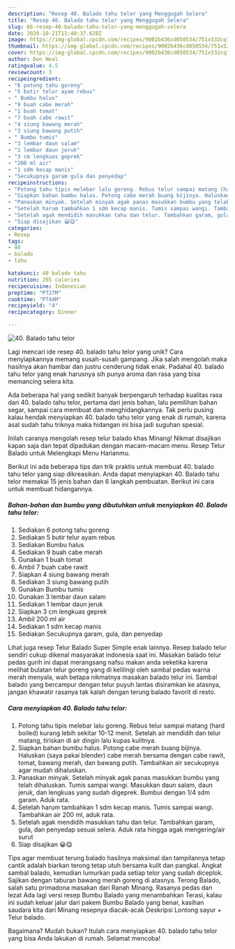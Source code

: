 ```yaml
---
description: "Resep 40. Balado tahu telor yang Menggugah Selera"
title: "Resep 40. Balado tahu telor yang Menggugah Selera"
slug: 66-resep-40-balado-tahu-telor-yang-menggugah-selera
date: 2020-10-21T11:40:37.628Z
image: https://img-global.cpcdn.com/recipes/9002b436cd050534/751x532cq70/40-balado-tahu-telor-foto-resep-utama.jpg
thumbnail: https://img-global.cpcdn.com/recipes/9002b436cd050534/751x532cq70/40-balado-tahu-telor-foto-resep-utama.jpg
cover: https://img-global.cpcdn.com/recipes/9002b436cd050534/751x532cq70/40-balado-tahu-telor-foto-resep-utama.jpg
author: Don Neal
ratingvalue: 4.5
reviewcount: 3
recipeingredient:
- "6 potong tahu goreng"
- "5 butir telur ayam rebus"
- " Bumbu halus"
- "9 buah cabe merah"
- "1 buah tomat"
- "7 buah cabe rawit"
- "4 siung bawang merah"
- "3 siung bawang putih"
- " Bumbu tumis"
- "3 lembar daun salam"
- "1 lembar daun jeruk"
- "3 cm lengkuas geprek"
- "200 ml air"
- "1 sdm kecap manis"
- "Secukupnya garam gula dan penyedap"
recipeinstructions:
- "Potong tahu tipis melebar lalu goreng. Rebus telur sampai matang (hard boiled) kurang lebih sekitar 10-12 menit. Setelah air mendidih dan telur matang, tiriskan di air dingin lalu kupas kulitnya."
- "Siapkan bahan bumbu halus. Potong cabe merah buang bijinya. Haluskan (saya pakai blender) cabe merah bersama dengan cabe rawit, tomat, bawang merah, dan bawang putih. Tambahkan air secukupnya agar mudah dihaluskan."
- "Panaskan minyak. Setelah minyak agak panas masukkan bumbu yang telah dihaluskan. Tumis sampai wangi. Masukkan daun salam, daun jeruk, dan lengkuas yang sudah digeprek. Bumbui dengan 1/4 sdm garam. Aduk rata."
- "Setelah harum tambahkan 1 sdm kecap manis. Tumis sampai wangi. Tambahkan air 200 ml, aduk rata."
- "Setelah agak mendidih masukkan tahu dan telur. Tambahkan garam, gula, dan penyedap sesuai selera. Aduk rata hingga agak mengering/air surut"
- "Siap disajikan 😀😋"
categories:
- Resep
tags:
- 40
- balado
- tahu

katakunci: 40 balado tahu 
nutrition: 265 calories
recipecuisine: Indonesian
preptime: "PT27M"
cooktime: "PT44M"
recipeyield: "4"
recipecategory: Dinner

---
```



![40. Balado tahu telor](https://img-global.cpcdn.com/recipes/9002b436cd050534/751x532cq70/40-balado-tahu-telor-foto-resep-utama.jpg)

Lagi mencari ide resep 40. balado tahu telor yang unik? Cara menyiapkannya memang susah-susah gampang. Jika salah mengolah maka hasilnya akan hambar dan justru cenderung tidak enak. Padahal 40. balado tahu telor yang enak harusnya sih punya aroma dan rasa yang bisa memancing selera kita.

Ada beberapa hal yang sedikit banyak berpengaruh terhadap kualitas rasa dari 40. balado tahu telor, pertama dari jenis bahan, lalu pemilihan bahan segar, sampai cara membuat dan menghidangkannya. Tak perlu pusing kalau hendak menyiapkan 40. balado tahu telor yang enak di rumah, karena asal sudah tahu triknya maka hidangan ini bisa jadi suguhan spesial.

Inilah caranya mengolah resep telur balado khas Minang! Nikmat disajikan kapan saja dan tepat dipadukan dengan macam-macam menu. Resep Telur Balado untuk Melengkapi Menu Harianmu.


Berikut ini ada beberapa tips dan trik praktis untuk membuat 40. balado tahu telor yang siap dikreasikan. Anda dapat menyiapkan 40. Balado tahu telor memakai 15 jenis bahan dan 6 langkah pembuatan. Berikut ini cara untuk membuat hidangannya.

<!--inarticleads1-->

##### Bahan-bahan dan bumbu yang dibutuhkan untuk menyiapkan 40. Balado tahu telor:

1. Sediakan 6 potong tahu goreng
1. Sediakan 5 butir telur ayam rebus
1. Sediakan  Bumbu halus
1. Sediakan 9 buah cabe merah
1. Gunakan 1 buah tomat
1. Ambil 7 buah cabe rawit
1. Siapkan 4 siung bawang merah
1. Sediakan 3 siung bawang putih
1. Gunakan  Bumbu tumis
1. Gunakan 3 lembar daun salam
1. Sediakan 1 lembar daun jeruk
1. Siapkan 3 cm lengkuas geprek
1. Ambil 200 ml air
1. Sediakan 1 sdm kecap manis
1. Sediakan Secukupnya garam, gula, dan penyedap


Lihat juga resep Telur Balado Super Simple enak lainnya. Resep balado telur sendiri cukup dikenal masyarakat indonesia saat ini. Masakan balado telur pedas gurih ini dapat merangsang nafsu makan anda seketika karena melihat bulatan telur goreng yang di kelilingi oleh sambal pedas warna merah menyala, wah betapa nikmatnya masakan balado telur ini. Sambal balado yang bercampur dengan telur puyuh lantas disiramkan ke atasnya, jangan khawatir rasanya tak kalah dengan terung balado favorit di resto. 

<!--inarticleads2-->

##### Cara menyiapkan 40. Balado tahu telor:

1. Potong tahu tipis melebar lalu goreng. Rebus telur sampai matang (hard boiled) kurang lebih sekitar 10-12 menit. Setelah air mendidih dan telur matang, tiriskan di air dingin lalu kupas kulitnya.
1. Siapkan bahan bumbu halus. Potong cabe merah buang bijinya. Haluskan (saya pakai blender) cabe merah bersama dengan cabe rawit, tomat, bawang merah, dan bawang putih. Tambahkan air secukupnya agar mudah dihaluskan.
1. Panaskan minyak. Setelah minyak agak panas masukkan bumbu yang telah dihaluskan. Tumis sampai wangi. Masukkan daun salam, daun jeruk, dan lengkuas yang sudah digeprek. Bumbui dengan 1/4 sdm garam. Aduk rata.
1. Setelah harum tambahkan 1 sdm kecap manis. Tumis sampai wangi. Tambahkan air 200 ml, aduk rata.
1. Setelah agak mendidih masukkan tahu dan telur. Tambahkan garam, gula, dan penyedap sesuai selera. Aduk rata hingga agak mengering/air surut
1. Siap disajikan 😀😋


Tips agar membuat terung balado hasilnya maksimal dan tampilannya tetap cantik adalah biarkan terong tetap utuh bersama kulit dan pangkal. Angkat sambal balado, kemudian lumurkan pada setiap telor yang sudah diceplok. Sajikan dengan taburan bawang merah goreng di atasnya. Terong Balado, salah satu primadona masakan dari Ranah Minang. Rasanya pedas dan lezat Ada lagi versi resep Bumbu Balado yang menambahkan Terasi, kalau ini sudah keluar jalur dari pakem Bumbu Balado yang benar, kasihan saudara kita dari Minang resepnya diacak-acak  Deskripsi Lontong sayur + Telur balado. 

Bagaimana? Mudah bukan? Itulah cara menyiapkan 40. balado tahu telor yang bisa Anda lakukan di rumah. Selamat mencoba!
